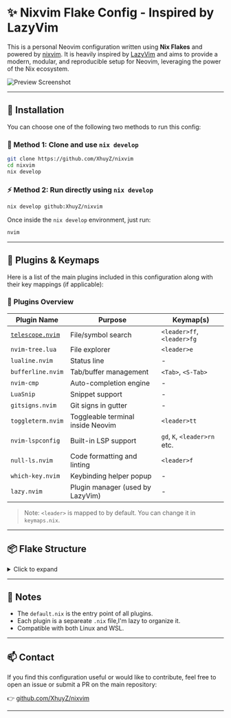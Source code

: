 # ✨ Nixvim Flake Config - Inspired by LazyVim

This is a personal Neovim configuration written using **Nix Flakes** and powered by [nixvim](https://github.com/nix-community/nixvim). It is heavily inspired by [LazyVim](https://lazyvim.github.io/) and aims to provide a modern, modular, and reproducible setup for Neovim, leveraging the power of the Nix ecosystem.

![Preview Screenshot](path/to/your/screenshot.png) <!-- Replace with your own image path -->

---

## 🚀 Installation

You can choose one of the following two methods to run this config:

### 🔁 Method 1: Clone and use `nix develop`

```bash
git clone https://github.com/XhuyZ/nixvim
cd nixvim
nix develop
```

### ⚡ Method 2: Run directly using `nix develop`

```bash
nix develop github:XhuyZ/nixvim
```

Once inside the `nix develop` environment, just run:

```bash
nvim
```

---

## 🔌 Plugins & Keymaps

Here is a list of the main plugins included in this configuration along with their key mappings (if applicable):

### 📁 **Plugins Overview**

| Plugin Name                                                          | Purpose                           | Keymap(s)                    |
| -------------------------------------------------------------------- | --------------------------------- | ---------------------------- |
| [`telescope.nvim`](https://github.com/nvim-telescope/telescope.nvim) | File/symbol search                | `<leader>ff`, `<leader>fg`   |
| `nvim-tree.lua`                                                      | File explorer                     | `<leader>e`                  |
| `lualine.nvim`                                                       | Status line                       | -                            |
| `bufferline.nvim`                                                    | Tab/buffer management             | `<Tab>`, `<S-Tab>`           |
| `nvim-cmp`                                                           | Auto-completion engine            | -                            |
| `LuaSnip`                                                            | Snippet support                   | -                            |
| `gitsigns.nvim`                                                      | Git signs in gutter               | -                            |
| `toggleterm.nvim`                                                    | Toggleable terminal inside Neovim | `<leader>tt`                 |
| `nvim-lspconfig`                                                     | Built-in LSP support              | `gd`, `K`, `<leader>rn` etc. |
| `null-ls.nvim`                                                       | Code formatting and linting       | `<leader>f`                  |
| `which-key.nvim`                                                     | Keybinding helper popup           | -                            |
| `lazy.nvim`                                                          | Plugin manager (used by LazyVim)  | -                            |

> Note: `<leader>` is mapped to **<Space>** by default. You can change it in `keymaps.nix`.

---

## 📦 Flake Structure

<details>
<summary>Click to expand</summary>

```text
.
├── flake.nix
├── flake.lock
├── config/
│   ├── lsp/
│   ├── default.nix
│   ├── keymaps.nix
│   └── firstPlugin.nix
    ........
└── README.md
```

</details>

---

## 🧠 Notes

- The `default.nix` is the entry point of all plugins.
- Each plugin is a separeate `.nix` file,I'm lazy to organize it.
- Compatible with both Linux and WSL.

---

## 📫 Contact

If you find this configuration useful or would like to contribute, feel free to open an issue or submit a PR on the main repository:

👉 [github.com/XhuyZ/nixvim](https://github.com/XhuyZ/nixvim)

---
